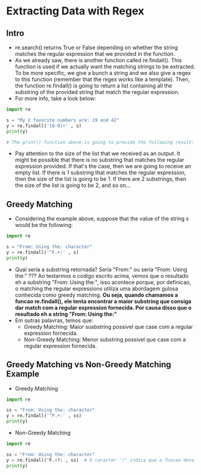 # Extracting Data with Regex

## Intro
* re.search() returns True or False depending on whether the string matches the regular expression that we provided in the function.
* As we already saw, there is another function called re.findall(). This function is used if we actually want the matching strings to be extracted. To be more specific, we give a bunch a string and we also give a regex to this function (remember that the regex works like a template). Then, the function re.findall() is going to return a list containing all the substring of the provided string that match the regular expression. 
* For more info, take a look below:
```python
import re

s = "My 2 favorite numbers are: 19 and 42"
y = re.findall('[0-9]+' , s)
print(y) 

# The print() function above is going to provide the following result: y = ['2', '19', '42']
```
* Pay attention to the size of the list that we received as an output. It might be possible that there is no substring that matches the regular expression provided. If that's the case, then we are going to receive an empty list. If there is 1 substring that matches the regular expression, then the size of the list is going to be 1. If there are 2 substrings, then the size of the list is going to be 2, and so on...

## Greedy Matching
* Considering the example above, suppose that the value of the string s would be the following:
```python
import re

s = "From: Using the: character"
y = re.findall('^F.+:' , s)
print(y)
```
* Qual seria a substring retornada? Seria "From:" ou seria "From: Using the:" ??? Ao testarmos o codigo escrito acima, vemos que o resultado eh a substring "From: Using the:", isso acontece porque, por definicao, o matching the regular expressions utiliza uma abordagem gulosa conhecida como greedy matching. __Ou seja, quando chamamos a funcao re.findall(), ele tenta encontrar a maior substring que consiga dar match com a regular expression fornecida. Por causa disso que o resultado eh a string "From: Using the:"__
* Em outras palavras, temos que:
  * Greedy Matching: Maior susbstring possivel que case com a regular expression fornecida.
  * Non-Greedy Matching: Menor substring possivel que case com a regular expression fornecida.

## Greedy Matching vs Non-Greedy Matching Example
* Greedy Matching
```python
import re

ss = "From: Using the: character"
y = re.findall('^F.+:' , ss)
print(y)
```

* Non-Greedy Matching
```python
import re

ss = "From: Using the: character"
y = re.findall(^F.+?: , ss)  # O caracter '?' indica que a funcao deve efetuar um Non-Greedy Matching.
print(y)
```
